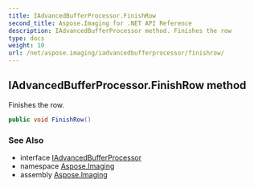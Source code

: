 ```yaml
---
title: IAdvancedBufferProcessor.FinishRow
second_title: Aspose.Imaging for .NET API Reference
description: IAdvancedBufferProcessor method. Finishes the row
type: docs
weight: 10
url: /net/aspose.imaging/iadvancedbufferprocessor/finishrow/
---
```

## IAdvancedBufferProcessor.FinishRow method

Finishes the row.

```csharp
public void FinishRow()
```

### See Also

* interface [IAdvancedBufferProcessor](../)
* namespace [Aspose.Imaging](../../iadvancedbufferprocessor/)
* assembly [Aspose.Imaging](../../../)


